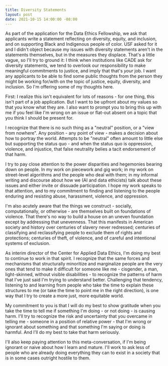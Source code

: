 ```yaml
---
title: Diversity Statements
layout: post
date: 2021-10-15 14:00:00 -08:00
---
```


As part of the application for the Data Ethics Fellowship, we ask that applicants write a statement reflecting on diversity, equity, and inclusion, and on supporting Black and Indigenous people of color.
USF asked for it and I didn't object because my issues with diversity statements aren't in the statements themselves, but in the measures they displace.
That's a little vague, so I'll try to ground it: I think when institutions like CADE ask for diversity statements, we tend to overlook our responsibility to make meaningful commitments to justice, and imply that that's *your* job.
I want any applicants to be able to find some public thoughts from the person they might be working for/with on the topic of justice, equity, diversity, and inclusion.
So I'm offering some of my thoughts here.

First: I realize this isn't equivalent for lots of reasons - for one thing, this isn't part of a job application.
But I want to be upfront about my values so that you know what they are.
I also want to prompt you to bring this up with me if you feel like I'm wrong on an issue or flat-out absent on a topic that you think I should be present for.

I recognize that there is no such thing as a "neutral" position, or a "view from nowhere".
Any position - any point of view - makes a decision about how to portray the world.
Attempts to be "neutral" often amount to little else but supporting the status quo - and when the status quo is oppression, violence, and injustice, that false neutrality belies a tacit endorsement of that harm.

I try to pay close attention to the power disparities and hegemonies bearing down on people. In my work on piecework and gig work; in my work on street-level algorithms and the people who deal with them; in my informal writing and discourse about how we (AI and data ethicists) talk about these issues and either invite or dissuade participation. I hope my work speaks to that attention, and to my commitment to finding and listening to the people enduring and resisting abuse, harassment, violence, and oppression.

I'm also acutely aware that the things we construct - socially, computationally, or otherwise - are themselves built on foundations of violence. That there's no way to build a house on an uneven foundation except by addressing that unevenness. That this manifests in American society and history over centuries of slavery never redressed; centuries of classifying and reclassifying people to exclude them of rights and protections; centuries of theft, of violence, and of careful and intentional systems of exclusion.

As interim director of the Center for Applied Data Ethics, I'm doing my best to continue to work in that spirit. I recognize that the same forces and mechanisms that structurally minoritize and marginalize people are the very ones that tend to make it difficult for someone like me - cisgender, a man, light-skinned, without visible disabilities - to recognize the patterns of harm that I've just said I'm trying to understand better.
Challenging that tendency, listening to and learning from people who take the time to explain these structures to me (or take the time to point me in the right direction), is one way that I try to create a more just, more equitable world.

My commitment to you is that I will do my best to show gratitude when you take the time to tell me if something I'm doing - or not doing - is causing harm.
I'll try to recognize the risk and uncertainty that you overcame in telling me - someone in a position of relative power - that I'm wrong or ignorant about something and that something I'm saying or doing is harmful.
And I'll do my best to take that harm seriously.

I'll also keep paying attention to this meta-conversation, if I'm being ignorant or naive about how I learn and mature.
I'll work to ask less of people who are already doing everything they can to exist in a society that is in some cases outright hostile to them.